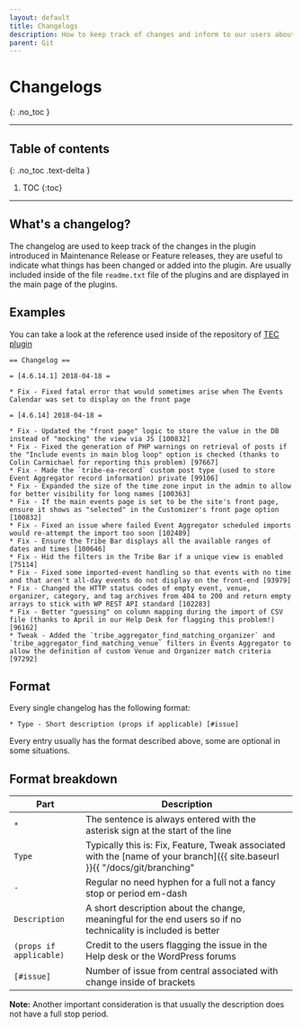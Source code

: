 ```yaml
---
layout: default
title: Changelogs
description: How to keep track of changes and inform to our users about it
parent: Git
---
```


# Changelogs
{: .no_toc }

---

## Table of contents
{: .no_toc .text-delta }

1. TOC
{:toc}

---


## What's a changelog? 

The changelog are used to keep track of the changes in the plugin introduced in Maintenance Release or Feature releases, they are useful to 
indicate what things has been changed or added into the plugin. Are usually included inside of the file `readme.txt` file of the plugins
and are displayed in the main page of the plugins. 

## Examples

You can take a look at the reference used inside of the repository of [TEC plugin](https://github.com/the-events-calendar/the-events-calendar/blob/master/readme.txt#L216-L241)

```
== Changelog ==

= [4.6.14.1] 2018-04-18 =

* Fix - Fixed fatal error that would sometimes arise when The Events Calendar was set to display on the front page

= [4.6.14] 2018-04-18 =

* Fix - Updated the "front page" logic to store the value in the DB instead of "mocking" the view via JS [100832]
* Fix - Fixed the generation of PHP warnings on retrieval of posts if the "Include events in main blog loop" option is checked (thanks to Colin Carmichael for reporting this problem) [97667]
* Fix - Made the `tribe-ea-record` custom post type (used to store Event Aggregator record information) private [99106]
* Fix - Expanded the size of the time zone input in the admin to allow for better visibility for long names [100363]
* Fix - If the main events page is set to be the site's front page, ensure it shows as "selected" in the Customizer's front page option [100832]
* Fix - Fixed an issue where failed Event Aggregator scheduled imports would re-attempt the import too soon [102489]
* Fix - Ensure the Tribe Bar displays all the available ranges of dates and times [100646]
* Fix - Hid the filters in the Tribe Bar if a unique view is enabled [75114]
* Fix - Fixed some imported-event handling so that events with no time and that aren't all-day events do not display on the front-end [93979]
* Fix - Changed the HTTP status codes of empty event, venue, organizer, category, and tag archives from 404 to 200 and return empty arrays to stick with WP REST API standard [102283]
* Fix - Better "guessing" on column mapping during the import of CSV file (thanks to April in our Help Desk for flagging this problem!) [96162]
* Tweak - Added the `tribe_aggregator_find_matching_organizer` and `tribe_aggregator_find_matching_venue` filters in Events Aggregator to allow the definition of custom Venue and Organizer match criteria [97292]
```

## Format

Every single changelog has the following format:

```
* Type - Short description (props if applicable) [#issue]
```

Every entry usually has the format described above, some are optional in some situations.

## Format breakdown

| Part | Description |
| ---- | ------------|
| `*` | The sentence is always entered with the asterisk sign at the start of the line  |
| `Type` | Typically this is: Fix, Feature, Tweak associated with the [name of your branch]({{ site.baseurl }}{{ "/docs/git/branching" | absolute_url }}) |
| `-` | Regular no need hyphen for a full not a fancy stop or period em-dash | 
| `Description` | A short description about the change, meaningful for the end users so if no technicality is included is better |
| `(props if applicable)` | Credit to the users flagging the issue in the Help desk or the WordPress forums |
| `[#issue]` | Number of issue from central associated with change inside of brackets

**Note:** Another important consideration is that usually the description does not have a full stop period.
